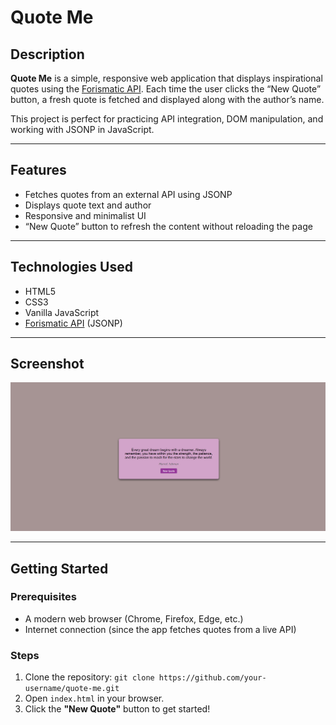 # Quote Me

## Description

**Quote Me** is a simple, responsive web application that displays inspirational quotes using the [Forismatic API](https://forismatic.com/en/api/). Each time the user clicks the “New Quote” button, a fresh quote is fetched and displayed along with the author’s name.

This project is perfect for practicing API integration, DOM manipulation, and working with JSONP in JavaScript.

---

## Features

- Fetches quotes from an external API using JSONP
- Displays quote text and author
- Responsive and minimalist UI
- “New Quote” button to refresh the content without reloading the page

---

## Technologies Used

- HTML5  
- CSS3  
- Vanilla JavaScript  
- [Forismatic API](https://forismatic.com/en/api/) (JSONP)

---

## Screenshot

![Quote Me Screenshot](./images/quote.png)

---

## Getting Started

### Prerequisites

- A modern web browser (Chrome, Firefox, Edge, etc.)
- Internet connection (since the app fetches quotes from a live API)

### Steps

1. Clone the repository:
`git clone https://github.com/your-username/quote-me.git`
2. Open `index.html` in your browser.
3. Click the **"New Quote"** button to get started!
